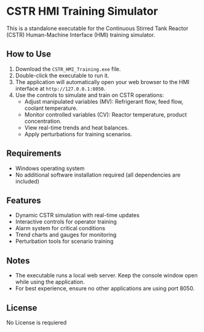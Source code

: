 # CSTR HMI Training Simulator

This is a standalone executable for the Continuous Stirred Tank Reactor (CSTR) Human-Machine Interface (HMI) training simulator.

## How to Use

1. Download the `CSTR_HMI_Training.exe` file.
2. Double-click the executable to run it.
3. The application will automatically open your web browser to the HMI interface at `http://127.0.0.1:8050`.
4. Use the controls to simulate and train on CSTR operations:
   - Adjust manipulated variables (MV): Refrigerant flow, feed flow, coolant temperature.
   - Monitor controlled variables (CV): Reactor temperature, product concentration.
   - View real-time trends and heat balances.
   - Apply perturbations for training scenarios.

## Requirements

- Windows operating system
- No additional software installation required (all dependencies are included)

## Features

- Dynamic CSTR simulation with real-time updates
- Interactive controls for operator training
- Alarm system for critical conditions
- Trend charts and gauges for monitoring
- Perturbation tools for scenario training

## Notes

- The executable runs a local web server. Keep the console window open while using the application.
- For best experience, ensure no other applications are using port 8050.

## License

No License is requiered